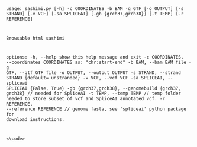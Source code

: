 <code> 
  
  usage: sashimi.py [-h] -c COORDINATES -b BAM -g GTF [-o OUTPUT] [-s STRAND] [-v VCF] [-sa SPLICEAI] [-gb {grch37,grch38}] [-t TEMP]
                    [-r REFERENCE]
  
  Browsable html sashimi
  
  options:
    -h, --help            show this help message and exit
    -c COORDINATES, --coordinates COORDINATES as: "chr:start-end"
    -b BAM, --bam BAM file
    -g GTF, --gtf GTF file
    -o OUTPUT, --output OUTPUT
    -s STRAND, --strand STRAND {default= unstranded}
    -v VCF, --vcf VCF
    -sa SPLICEAI, --spliceai SPLICEAI {False, True}
    -gb {grch37,grch38}, --genomebuild {grch37, grch38} // needed for SpliceAI
    -t TEMP, --temp TEMP // temp folder needed to store subset of vcf and SpliceAI annotated vcf.
    -r REFERENCE, --reference REFERENCE // genome fasta, see 'spliceai' python package for download instructions.

<\code>
